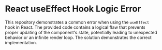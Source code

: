 # React useEffect Hook Logic Error

This repository demonstrates a common error when using the `useEffect` hook in React. The provided code contains a logical flaw that prevents proper updating of the component's state, potentially leading to unexpected behavior or an infinite render loop.  The solution demonstrates the correct implementation.